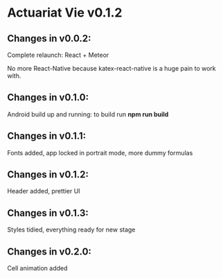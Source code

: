 # Actuariat Vie v0.1.2

## Changes in v0.0.2:

Complete relaunch: React + Meteor

No more React-Native because katex-react-native is a huge pain to work with.

## Changes in v0.1.0:

Android build up and running: to build run **npm run build**

## Changes in v0.1.1:

Fonts added, app locked in portrait mode, more dummy formulas

## Changes in v0.1.2:

Header added, prettier UI

## Changes in v0.1.3:

Styles tidied, everything ready for new stage

## Changes in v0.2.0:

Cell animation added
